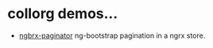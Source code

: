 # collorg demos...

* [ngbrx-paginator](https://collorg.github.io/ngbrx-paginator) ng-bootstrap pagination in a ngrx store.